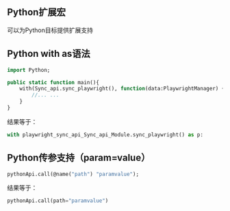## Python扩展宏
可以为Python目标提供扩展支持

## Python with as语法
```haxe
import Python;

public static function main(){
    with(Sync_api.sync_playwright(), function(data:PlaywrightManager) {
        //... ...
    }
}
```
结果等于：
```python
with playwright_sync_api_Sync_api_Module.sync_playwright() as p:
```

## Python传参支持（param=value）
```haxe
pythonApi.call(@name("path") "paramvalue");
```
结果等于：
```python
pythonApi.call(path="paramvalue")
```